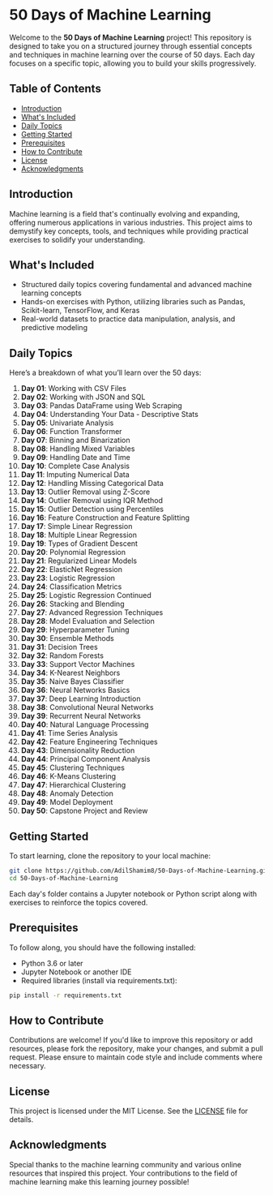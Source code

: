 # 50 Days of Machine Learning

Welcome to the **50 Days of Machine Learning** project! This repository is designed to take you on a structured journey through essential concepts and techniques in machine learning over the course of 50 days. Each day focuses on a specific topic, allowing you to build your skills progressively.

## Table of Contents

- [Introduction](#introduction)
- [What's Included](#whats-included)
- [Daily Topics](#daily-topics)
- [Getting Started](#getting-started)
- [Prerequisites](#prerequisites)
- [How to Contribute](#how-to-contribute)
- [License](#license)
- [Acknowledgments](#acknowledgments)

## Introduction

Machine learning is a field that's continually evolving and expanding, offering numerous applications in various industries. This project aims to demystify key concepts, tools, and techniques while providing practical exercises to solidify your understanding.

## What's Included

- Structured daily topics covering fundamental and advanced machine learning concepts
- Hands-on exercises with Python, utilizing libraries such as Pandas, Scikit-learn, TensorFlow, and Keras
- Real-world datasets to practice data manipulation, analysis, and predictive modeling

## Daily Topics

Here’s a breakdown of what you’ll learn over the 50 days:

1. **Day 01**: Working with CSV Files
2. **Day 02**: Working with JSON and SQL
3. **Day 03**: Pandas DataFrame using Web Scraping
4. **Day 04**: Understanding Your Data - Descriptive Stats
5. **Day 05**: Univariate Analysis
6. **Day 06**: Function Transformer
7. **Day 07**: Binning and Binarization
8. **Day 08**: Handling Mixed Variables
9. **Day 09**: Handling Date and Time
10. **Day 10**: Complete Case Analysis
11. **Day 11**: Imputing Numerical Data
12. **Day 12**: Handling Missing Categorical Data
13. **Day 13**: Outlier Removal using Z-Score
14. **Day 14**: Outlier Removal using IQR Method
15. **Day 15**: Outlier Detection using Percentiles
16. **Day 16**: Feature Construction and Feature Splitting
17. **Day 17**: Simple Linear Regression
18. **Day 18**: Multiple Linear Regression
19. **Day 19**: Types of Gradient Descent
20. **Day 20**: Polynomial Regression
21. **Day 21**: Regularized Linear Models
22. **Day 22**: ElasticNet Regression
23. **Day 23**: Logistic Regression
24. **Day 24**: Classification Metrics
25. **Day 25**: Logistic Regression Continued
26. **Day 26**: Stacking and Blending
27. **Day 27**: Advanced Regression Techniques
28. **Day 28**: Model Evaluation and Selection
29. **Day 29**: Hyperparameter Tuning
30. **Day 30**: Ensemble Methods
31. **Day 31**: Decision Trees
32. **Day 32**: Random Forests
33. **Day 33**: Support Vector Machines
34. **Day 34**: K-Nearest Neighbors
35. **Day 35**: Naive Bayes Classifier
36. **Day 36**: Neural Networks Basics
37. **Day 37**: Deep Learning Introduction
38. **Day 38**: Convolutional Neural Networks
39. **Day 39**: Recurrent Neural Networks
40. **Day 40**: Natural Language Processing
41. **Day 41**: Time Series Analysis
42. **Day 42**: Feature Engineering Techniques
43. **Day 43**: Dimensionality Reduction
44. **Day 44**: Principal Component Analysis
45. **Day 45**: Clustering Techniques
46. **Day 46**: K-Means Clustering
47. **Day 47**: Hierarchical Clustering
48. **Day 48**: Anomaly Detection
49. **Day 49**: Model Deployment
50. **Day 50**: Capstone Project and Review

## Getting Started

To start learning, clone the repository to your local machine:

```bash
git clone https://github.com/AdilShamim8/50-Days-of-Machine-Learning.git
cd 50-Days-of-Machine-Learning
```

Each day's folder contains a Jupyter notebook or Python script along with exercises to reinforce the topics covered.

## Prerequisites

To follow along, you should have the following installed:

- Python 3.6 or later
- Jupyter Notebook or another IDE
- Required libraries (install via requirements.txt):

```bash
pip install -r requirements.txt
```

## How to Contribute

Contributions are welcome! If you'd like to improve this repository or add resources, please fork the repository, make your changes, and submit a pull request. Please ensure to maintain code style and include comments where necessary.

## License

This project is licensed under the MIT License. See the [LICENSE](LICENSE) file for details.

## Acknowledgments

Special thanks to the machine learning community and various online resources that inspired this project. Your contributions to the field of machine learning make this learning journey possible!


